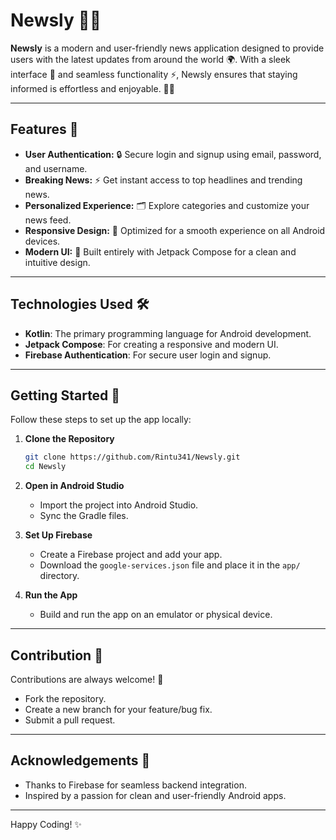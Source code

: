 
# Newsly 📰✨

**Newsly** is a modern and user-friendly news application designed to provide users with the latest updates from around the world 🌍. With a sleek interface 🎨 and seamless functionality ⚡, Newsly ensures that staying informed is effortless and enjoyable. 📱💡

---

## Features 🚀
- **User Authentication:** 🔒 Secure login and signup using email, password, and username.
- **Breaking News:** ⚡ Get instant access to top headlines and trending news.
- **Personalized Experience:** 🗂️ Explore categories and customize your news feed.
- **Responsive Design:** 📱 Optimized for a smooth experience on all Android devices.
- **Modern UI:** 🎨 Built entirely with Jetpack Compose for a clean and intuitive design.

---

## Technologies Used 🛠️
- **Kotlin**: The primary programming language for Android development.
- **Jetpack Compose**: For creating a responsive and modern UI.
- **Firebase Authentication**: For secure user login and signup.

---

## Getting Started 🏁
Follow these steps to set up the app locally:

1. **Clone the Repository**  
   ```bash
   git clone https://github.com/Rintu341/Newsly.git
   cd Newsly
   ```

2. **Open in Android Studio**  
   - Import the project into Android Studio.  
   - Sync the Gradle files.

3. **Set Up Firebase**  
   - Create a Firebase project and add your app.  
   - Download the `google-services.json` file and place it in the `app/` directory.

4. **Run the App**  
   - Build and run the app on an emulator or physical device.

<!-- ---

## Screenshots 📸
*Add your app screenshots here to showcase the UI and features.*   -->

---

## Contribution 🤝
Contributions are always welcome! 🎉  
- Fork the repository.  
- Create a new branch for your feature/bug fix.  
- Submit a pull request.


---

## Acknowledgements 🙏
- Thanks to Firebase for seamless backend integration.
- Inspired by a passion for clean and user-friendly Android apps.

---

Happy Coding! ✨
